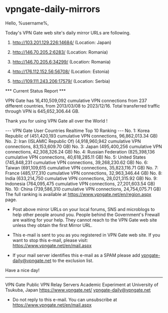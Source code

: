 # vpngate-daily-mirrors

Hello, %username%,

Today's VPN Gate web site's daily mirror URLs are following.

1. http://103.201.129.226:14684/
   (Location: Japan)

2. http://146.70.205.2:6283/
   (Location: Romania)

3. http://146.70.205.6:34299/
   (Location: Romania)

4. http://176.112.152.56:56708/
   (Location: Estonia)

5. http://109.111.243.206:17579/
   (Location: Serbia)


*** Current Status Report ***

VPN Gate has 16,410,509,092 cumulative VPN connections from 237 different countries, from 2013/03/08 to 2023/12/16.
Total transferred traffic through VPN is 645,652,306.44 GB.

Thank you for using VPN Gate all over the World !


--- VPN Gate User Countries Realtime Top 10 Ranking ---
No. 1: Korea Republic of (451,420,193 cumulative VPN connections, 96,862,013.34 GB)
No. 2: Iran (ISLAMIC Republic Of) (4,918,960,942 cumulative VPN connections, 83,153,609.70 GB)
No. 3: Japan (495,400,256 cumulative VPN connections, 42,308,326.24 GB)
No. 4: Russian Federation (825,398,136 cumulative VPN connections, 40,618,285.11 GB)
No. 5: United States (745,848,231 cumulative VPN connections, 39,268,230.62 GB)
No. 6: Taiwan (691,109,615 cumulative VPN connections, 35,823,116.71 GB)
No. 7: France (485,177,310 cumulative VPN connections, 32,963,346.44 GB)
No. 8: India (633,214,750 cumulative VPN connections, 28,021,315.92 GB)
No. 9: Indonesia (764,095,475 cumulative VPN connections, 27,201,603.54 GB)
No. 10: China (739,586,310 cumulative VPN connections, 24,754,075.71 GB)
The full ranking is available at https://www.vpngate.net/en/region.aspx page.


* Post above mirror URLs on your local forums, SNS and microblogs
  to help other people around you.
  People behind the Government's Frewall are waiting for your help.
  They cannot reach to the VPN Gate web site
  unless they obtain the first Mirror URL.

* This e-mail is sent to you as you registered in VPN Gate web site.
  If you want to stop this e-mail, please visit:
  https://www.vpngate.net/en/mail.aspx

* If your mail server identifies this e-mail as a SPAM
  please add vpngate-daily@vpngate.net to the exclusion list.

Have a nice day!

------------------------------------------------------
VPN Gate Public VPN Relay Servers
Academic Experiment at University of Tsukuba, Japan
https://www.vpngate.net/
vpngate-daily@vpngate.net
* Do not reply to this e-mail.
  You can unsubscribe at https://www.vpngate.net/en/mail.aspx



